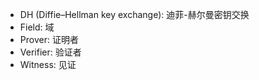 
- DH (Diffie–Hellman key exchange):  迪菲-赫尔曼密钥交换
- Field: 域
- Prover: 证明者
- Verifier: 验证者
- Witness: 见证
